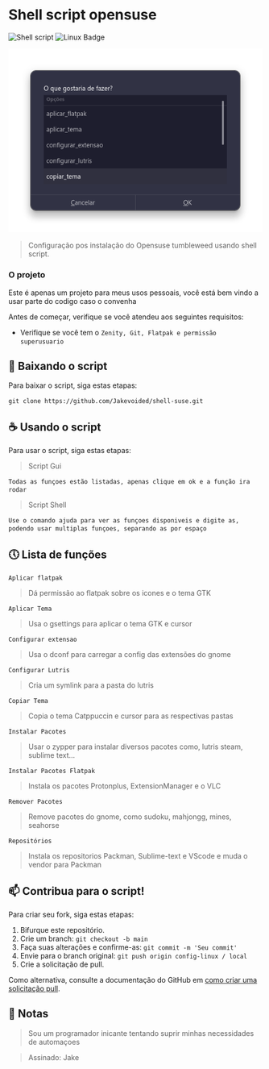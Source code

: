 # Shell script opensuse

![Shell script](https://img.shields.io/badge/Shell_Script-121011?style=for-the-badge&logo=gnu-bash&logoColor=white)
![Linux Badge](https://img.shields.io/badge/Linux-121011?style=for-the-badge&logo=linux&logoColor=white)

<img src="img.png" alt="start page">

> Configuração pos instalação do Opensuse tumbleweed usando shell script.

### O projeto

Este é apenas um projeto para meus usos pessoais, você está bem vindo a usar parte do codigo caso o convenha

Antes de começar, verifique se você atendeu aos seguintes requisitos:
* Verifique se você tem o `Zenity, Git, Flatpak e permissão superusuario`

## 🚀 Baixando o script

Para baixar o script, siga estas etapas:

```
git clone https://github.com/Jakevoided/shell-suse.git
```
## ☕ Usando o script

Para usar o script, siga estas etapas:

> Script Gui

```
Todas as funçoes estão listadas, apenas clique em ok e a função ira rodar
```
> Script Shell

```
Use o comando ajuda para ver as funçoes disponiveis e digite as, podendo usar multiplas funçoes, separando as por espaço
```

## 🕔 Lista de funções

```
Aplicar flatpak
```

> Dá permissão ao flatpak sobre os icones e o tema GTK

```
Aplicar Tema
```

> Usa o gsettings para aplicar o tema GTK e cursor


```
Configurar extensao
```

> Usa o dconf para carregar a config das extensões do gnome

```
Configurar Lutris
```

> Cria um symlink para a pasta do lutris


```
Copiar Tema
```

> Copia o tema Catppuccin e cursor para as respectivas pastas

```
Instalar Pacotes
```

> Usar o zypper para instalar diversos pacotes como, lutris steam, sublime text...

```
Instalar Pacotes Flatpak
```

> Instala os pacotes Protonplus, ExtensionManager e o VLC

```
Remover Pacotes
```

> Remove pacotes do gnome, como sudoku, mahjongg, mines, seahorse

```
Repositórios
```

> Instala os repositorios Packman, Sublime-text e VScode e muda o vendor para Packman

## 📫 Contribua para o script!
Para criar seu fork, siga estas etapas:

1. Bifurque este repositório.
2. Crie um branch: `git checkout -b main`
3. Faça suas alterações e confirme-as: `git commit -m 'Seu commit'`
4. Envie para o branch original: `git push origin config-linux / local`
5. Crie a solicitação de pull.

Como alternativa, consulte a documentação do GitHub em [como criar uma solicitação pull](https://help.github.com/en/github/collaborating-with-issues-and-pull-requests/creating-a-pull-request).

## 🎉 Notas

> Sou um programador inicante tentando suprir minhas necessidades de automaçoes

> Assinado: Jake

